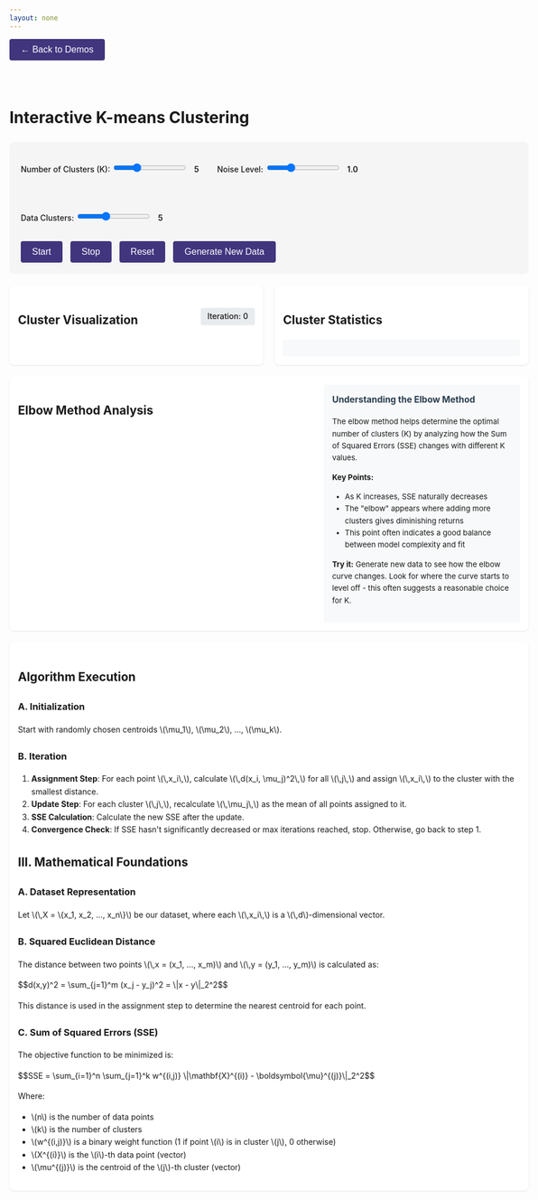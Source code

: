 ```yaml
---
layout: none
---
```


<html lang="en">
<head>
  <meta charset="UTF-8">
  <title>K-means Clustering Interactive Demo</title>
  <script src="https://cdnjs.cloudflare.com/ajax/libs/plotly.js/2.24.1/plotly.min.js"></script>
  <script src="https://cdn.jsdelivr.net/npm/mathjax@3/es5/tex-chtml.js" defer></script>
  <style>
    body {
      font-family: -apple-system, BlinkMacSystemFont, "Segoe UI", Roboto, sans-serif;
      max-width: 1200px;
      margin: 0 auto;
      padding: 20px;
      line-height: 1.6;
    }
    .controls {
      margin-top: 20px;
      background: #f5f5f5;
      padding: 20px;
      border-radius: 8px;
    }
    .plot-container {
      display: flex;
      flex-wrap: wrap;
      gap: 20px;
      margin: 20px 0;
    }
    .plot-wrapper {
      flex: 1;
      min-width: 300px;
      background: white;
      padding: 15px;
      border-radius: 8px;
      box-shadow: 0 1px 3px rgba(0,0,0,0.1);
    }
    button {
      background: hsl(250, 41%, 35%);
      color: white;
      border: none;
      padding: 10px 20px;
      border-radius: 4px;
      cursor: pointer;
      font-size: 16px;
      margin-right: 10px;
      transition: background-color 0.2s;
    }
    button:hover {
      background: #45a049;
    }
    button:disabled {
      background: #ccc;
      cursor: not-allowed;
    }
    label {
      display: inline-block;
      margin: 0.5rem 0 0.25rem;
      font-weight: 500;
    }
    .slider-container {
      margin: 10px 0;
    }
    .slider-span {
      margin-left: 8px;
      font-weight: 600;
    }
    .stats-panel {
      background: #f8f9fa;
      padding: 15px;
      border-radius: 4px;
      margin-top: 10px;
      display: grid;
      grid-template-columns: repeat(auto-fill, minmax(180px, 1fr));
      gap: 8px;
      font-size: 0.9em;
    }
    .cluster-inactive {
      color: #999;
    }
    .cluster-stat {
      padding: 8px;
      border-radius: 4px;
      background: #fff;
      box-shadow: 0 1px 2px rgba(0,0,0,0.05);
      transition: all 0.3s ease;
    }
    .cluster-stat.active {
      border-left: 3px solid #4CAF50;
    }
    .iteration-badge {
      display: inline-flex;
      align-items: center;
      padding: 4px 12px;
      background: #e9ecef;
      border-radius: 4px;
      font-weight: 500;
      margin-left: 20px;
    }
    .converged {
      color: #28a745;
      font-weight: 500;
      margin-left: 10px;
    }
    .elbow-section {
      display: grid;
      grid-template-columns: 1.2fr 0.8fr;
      gap: 20px;
      align-items: start;
    }
    .elbow-explanation {
      background: #f8f9fa;
      padding: 15px;
      border-radius: 4px;
      font-size: 0.95em;
    }
    .elbow-explanation h3 {
      margin-top: 0;
      color: #2c3e50;
    }
    .centroid-movement {
      position: absolute;
      pointer-events: none;
      opacity: 0.6;
      stroke: red;
      stroke-width: 2;
    }
    @media (max-width: 768px) {
      .elbow-section {
        grid-template-columns: 1fr;
      }
    }
    .coordinate {
      font-family: monospace;
      font-size: 0.9em;
      color: #666;
    }
  </style>
</head>
<body>
  <a href="/pages/demos.html" style="text-decoration: none; margin-bottom: 20px; display: inline-block;">
    <button style="margin-bottom: 20px;">← Back to Demos</button>
  </a>

  <h1>Interactive K-means Clustering</h1>
  
  <!-- Main Controls -->
  <div class="controls">
    <div style="display: flex; gap: 2rem; flex-wrap: wrap;">
      <div class="slider-container">
        <label for="clusters-slider">Number of Clusters (K):</label>
        <input type="range" id="clusters-slider" min="2" max="12" value="5" step="1">
        <span id="clusters-value" class="slider-span">5</span>
      </div>
      <div class="slider-container">
        <label for="noise-slider">Noise Level:</label>
        <input type="range" id="noise-slider" min="0.1" max="3" value="1.0" step="0.1">
        <span id="noise-value" class="slider-span">1.0</span>
      </div>
      <div class="slider-container">
        <label for="data-clusters-slider">Data Clusters:</label>
        <input type="range" id="data-clusters-slider" min="2" max="10" value="5" step="1">
        <span id="data-clusters-value" class="slider-span">5</span>
      </div>
    </div>
    <div style="margin-top: 1rem;">
      <button id="start-btn">Start</button>
      <button id="stop-btn">Stop</button>
      <button id="reset-btn">Reset</button>
      <button id="new-data-btn">Generate New Data</button>
    </div>
  </div>

  <!-- Main Plots -->
  <div class="plot-container">
    <div class="plot-wrapper">
      <div style="display: flex; justify-content: space-between; align-items: center;">
        <h2>Cluster Visualization</h2>
        <span class="iteration-badge">
          <span id="iteration-display">Iteration: 0</span>
          <span id="converged-badge" class="converged" style="display: none;">✓ Converged</span>
        </span>
      </div>
      <div id="cluster-plot"></div>
    </div>
    <div class="plot-wrapper">
      <h2>Cluster Statistics</h2>
      <div id="stats-display" class="stats-panel"></div>
    </div>
  </div>

  <!-- Elbow Method Section -->
  <div class="plot-container" markdown="0">
    <div class="plot-wrapper">
      <div class="elbow-section">
        <div>
          <h2>Elbow Method Analysis</h2>
          <div id="elbow-plot"></div>
        </div>
        <div class="elbow-explanation">
          <h3>Understanding the Elbow Method</h3>
          <p>
            The elbow method helps determine the optimal number of clusters (K) by analyzing how the 
            Sum of Squared Errors (SSE) changes with different K values.
          </p>
          <p>
            <strong>Key Points:</strong>
          </p>
          <ul>
            <li>As K increases, SSE naturally decreases</li>
            <li>The "elbow" appears where adding more clusters gives diminishing returns</li>
            <li>This point often indicates a good balance between model complexity and fit</li>
          </ul>
          <p>
            <strong>Try it:</strong> Generate new data to see how the elbow curve changes. Look for 
            where the curve starts to level off - this often suggests a reasonable choice for K.
          </p>
        </div>
      </div>
    </div>
  </div>

  <script>
    // Core K-means implementation
    class KMeans {
      constructor(k = 5) {
        this.k = k;
        this.centroids = null;
        this.previousCentroids = null;
        this.labels = null;
        this.iteration = 0;
        this.convergenceThreshold = 0.0001;
      }

      // Generate synthetic data with clear clusters
      generateSyntheticData(n_samples = 1000, noise = 1.0, n_clusters = 5) {
        const centers = [
          [-5, -5], [0, 5], [5, -3], [-3, 3], [5, 5],
          [-2, 0], [2, 2], [-4, 4], [4, -4], [0, -5]
        ].slice(0, n_clusters);
        
        let data = [];
        const samplesPerCluster = Math.floor(n_samples / centers.length);
        
        centers.forEach(center => {
          for (let i = 0; i < samplesPerCluster; i++) {
            data.push([
              center[0] + this.randn() * noise,
              center[1] + this.randn() * noise
            ]);
          }
        });

        // Shuffle the data
        for (let i = data.length - 1; i > 0; i--) {
          const j = Math.floor(Math.random() * (i + 1));
          [data[i], data[j]] = [data[j], data[i]];
        }

        return data;
      }

      // Helper: Generate random normal numbers
      randn() {
        let u = 0, v = 0;
        while (u === 0) u = Math.random();
        while (v === 0) v = Math.random();
        return Math.sqrt(-2.0 * Math.log(u)) * Math.cos(2.0 * Math.PI * v);
      }

      // Initialize centroids
      initializeCentroids(data) {
        // Randomly select k points as initial centroids
        const n = data.length;
        this.centroids = [];
        const indices = new Set();
        
        while (indices.size < this.k) {
          indices.add(Math.floor(Math.random() * n));
        }
        
        Array.from(indices).forEach(idx => {
          this.centroids.push([...data[idx]]);
        });
        
        this.previousCentroids = null;
      }

      // Assign points to nearest centroid
      assignLabels(data) {
        this.labels = data.map(point => {
          let minDist = Infinity;
          let label = 0;
          
          this.centroids.forEach((centroid, i) => {
            const dist = this.euclideanDistance(point, centroid);
            if (dist < minDist) {
              minDist = dist;
              label = i;
            }
          });
          
          return label;
        });
      }

      // Update centroid positions
      updateCentroids(data) {
        this.previousCentroids = this.centroids.map(c => [...c]);
        const newCentroids = Array(this.k).fill().map(() => [0, 0]);
        const counts = Array(this.k).fill(0);
        
        data.forEach((point, i) => {
          const label = this.labels[i];
          newCentroids[label][0] += point[0];
          newCentroids[label][1] += point[1];
          counts[label]++;
        });
        
        this.centroids = newCentroids.map((centroid, i) => {
          if (counts[i] === 0) return this.previousCentroids[i];
          return [
            centroid[0] / counts[i],
            centroid[1] / counts[i]
          ];
        });
      }

      // Check for convergence
      hasConverged() {
        if (!this.previousCentroids) return false;
        
        return this.centroids.every((centroid, i) => {
          const prev = this.previousCentroids[i];
          return this.euclideanDistance(centroid, prev) < this.convergenceThreshold;
        });
      }

      // Calculate SSE (Sum of Squared Errors)
      calculateSSE(data) {
        return data.reduce((sum, point, i) => {
          return sum + this.euclideanDistance(point, this.centroids[this.labels[i]]) ** 2;
        }, 0);
      }

      // Helper: Calculate Euclidean distance
      euclideanDistance(p1, p2) {
        return Math.sqrt(
          (p1[0] - p2[0]) ** 2 + 
          (p1[1] - p2[1]) ** 2
        );
      }

      // Perform one iteration
      step(data) {
        this.assignLabels(data);
        this.updateCentroids(data);
        this.iteration++;
        return {
          labels: this.labels,
          converged: this.hasConverged()
        };
      }
    }

    // Visualization Manager
    class KMeansViz {
      constructor() {
        this.kmeans = new KMeans(5);
        this.data = null;
        this.isRunning = false;
        this.intervalHandle = null;
        
        this.initializeData();
        this.setupEventListeners();
        this.initializePlots();
        this.calculateElbowCurve();
      }

      initializeData() {
        this.data = this.kmeans.generateSyntheticData(1000, 1.0, 5);
        this.kmeans.initializeCentroids(this.data);
        this.updatePlots();
      }

      setupEventListeners() {
        document.getElementById('clusters-slider').addEventListener('input', (e) => {
          const value = parseInt(e.target.value);
          document.getElementById('clusters-value').textContent = value;
          this.kmeans.k = value;
          this.reset();
        });

        document.getElementById('noise-slider').addEventListener('input', (e) => {
          const value = parseFloat(e.target.value);
          document.getElementById('noise-value').textContent = value.toFixed(1);
        });

        document.getElementById('data-clusters-slider').addEventListener('input', (e) => {
          const value = parseInt(e.target.value);
          document.getElementById('data-clusters-value').textContent = value;
        });

        document.getElementById('start-btn').addEventListener('click', () => this.start());
        document.getElementById('stop-btn').addEventListener('click', () => this.stop());
        document.getElementById('reset-btn').addEventListener('click', () => this.reset());
        document.getElementById('new-data-btn').addEventListener('click', () => {
          const noise = parseFloat(document.getElementById('noise-slider').value);
          const clusters = parseInt(document.getElementById('data-clusters-slider').value);
          this.data = this.kmeans.generateSyntheticData(1000, noise, clusters);
          this.kmeans.initializeCentroids(this.data);
          this.calculateElbowCurve();
          this.updatePlots();
        });
      }

      initializePlots() {
        // Initialize main cluster plot
        Plotly.newPlot('cluster-plot', [{
          x: this.data.map(d => d[0]),
          y: this.data.map(d => d[1]),
          mode: 'markers',
          type: 'scatter',
          name: 'Data Points'
        }], {
          title: 'K-means Clustering',
          xaxis: { title: 'X' },
          yaxis: { title: 'Y' },
          showlegend: true
        });

        // Initialize elbow plot
        Plotly.newPlot('elbow-plot', [{
          x: [],
          y: [],
          mode: 'lines+markers',
          type: 'scatter',
          name: 'SSE vs K',
          line: { color: '#1f77b4' },
          marker: { size: 8 }
        }], {
          title: 'Elbow Method Analysis',
          xaxis: { 
            title: 'Number of Clusters (K)',
            tickmode: 'linear',
            tick0: 1,
            dtick: 1
          },
          yaxis: { 
            title: 'Sum of Squared Errors (SSE)',
            rangemode: 'tozero'
          },
          showlegend: false
        });
      }

      updatePlots() {
        const colors = this.kmeans.labels || Array(this.data.length).fill(0);
        
        // Update main cluster plot
        Plotly.react('cluster-plot', [
          {
            x: this.data.map(d => d[0]),
            y: this.data.map(d => d[1]),
            mode: 'markers',
            type: 'scatter',
            name: 'Data Points',
            marker: { 
              color: colors,
              colorscale: 'Viridis',
              size: 6
            }
          },
          {
            x: this.kmeans.centroids.map(c => c[0]),
            y: this.kmeans.centroids.map(c => c[1]),
            mode: 'markers',
            type: 'scatter',
            name: 'Cluster Centers',
            marker: {
              symbol: 'x',
              size: 12,
              color: 'red',
              line: { width: 2 }
            }
          }
        ], {
          title: 'K-means Clustering',
          xaxis: { title: 'X' },
          yaxis: { title: 'Y' },
          showlegend: true
        });

        // Update statistics
        this.updateStats();
        document.getElementById('iteration-display').textContent = 'Iteration: ' + this.kmeans.iteration;
      }

      updateStats() {
        const statsDiv = document.getElementById('stats-display');
        const counts = Array(12).fill(0); // Always show all 12 possible clusters
        
        if (this.kmeans.labels) {
          this.kmeans.labels.forEach(label => counts[label]++);
        }

        let html = '';
        counts.forEach((count, i) => {
          const isActive = i < this.kmeans.k;
          const className = isActive ? 'cluster-stat active' : 'cluster-stat cluster-inactive';
          const centroid = isActive ? this.kmeans.centroids[i] : null;
          
          html += `
            <div class="${className}">
              <strong>Cluster ${i + 1}</strong><br>
              Size: ${isActive ? count : '--'}
              ${centroid ? `<br><span class="coordinate">(${centroid[0].toFixed(2)}, ${centroid[1].toFixed(2)})</span>` : ''}
            </div>
          `;
        });

        statsDiv.innerHTML = html;
      }

      calculateElbowCurve() {
        const maxK = 12;
        const sseValues = [];
        
        for (let k = 1; k <= maxK; k++) {
          const kmeans = new KMeans(k);
          kmeans.initializeCentroids(this.data);
          
          // Run for a fixed number of iterations
          for (let i = 0; i < 10; i++) {
            kmeans.step(this.data);
          }
          
          sseValues.push(kmeans.calculateSSE(this.data));
        }

        // Update elbow plot
        Plotly.react('elbow-plot', [{
          x: Array.from({length: maxK}, (_, i) => i + 1),
          y: sseValues,
          mode: 'lines+markers',
          type: 'scatter',
          name: 'SSE vs K',
          line: { color: '#1f77b4' },
          marker: { size: 8 }
        }], {
          title: 'Elbow Method Analysis',
          xaxis: { 
            title: 'Number of Clusters (K)',
            tickmode: 'linear',
            tick0: 1,
            dtick: 1
          },
          yaxis: { 
            title: 'Sum of Squared Errors (SSE)',
            rangemode: 'tozero'
          },
          showlegend: false
        });
      }

      start() {
        if (this.isRunning) return;
        this.isRunning = true;
        document.getElementById('converged-badge').style.display = 'none';
        this.intervalHandle = setInterval(() => {
          const result = this.kmeans.step(this.data);
          this.updatePlots();
          
          if (result.converged) {
            document.getElementById('converged-badge').style.display = 'inline';
            this.stop();
          }
        }, 1000); // 1 second delay
      }

      stop() {
        this.isRunning = false;
        if (this.intervalHandle) {
          clearInterval(this.intervalHandle);
        }
      }

      reset() {
        this.stop();
        this.kmeans.iteration = 0;
        this.kmeans.initializeCentroids(this.data);
        this.kmeans.labels = null;
        document.getElementById('converged-badge').style.display = 'none';
        this.updatePlots();
      }
    }

    // Initialize when DOM is ready
    window.addEventListener('DOMContentLoaded', () => {
      const viz = new KMeansViz();
    });
  </script>

  <!-- Educational Content -->
  <div class="plot-container" markdown="0">
  <div class="plot-wrapper">
    <h2>Algorithm Execution</h2>
    <h3>A. Initialization</h3>
    <p>
      Start with randomly chosen centroids \(\mu_1\), \(\mu_2\), ..., \(\mu_k\).
    </p>
    <h3>B. Iteration</h3>
    <ol>
      <li>
        <strong>Assignment Step</strong>: For each point \(\,x_i\,\), calculate \(\,d(x_i, \mu_j)^2\,\) for all \(\,j\,\) and assign \(\,x_i\,\) to the cluster with the smallest distance.
      </li>
      <li>
        <strong>Update Step</strong>: For each cluster \(\,j\,\), recalculate \(\,\mu_j\,\) as the mean of all points assigned to it.
      </li>
      <li>
        <strong>SSE Calculation</strong>: Calculate the new SSE after the update.
      </li>
      <li>
        <strong>Convergence Check</strong>: If SSE hasn't significantly decreased or max iterations reached, stop. Otherwise, go back to step 1.
      </li>
    </ol>
    <h2>III. Mathematical Foundations</h2>
    <h3>A. Dataset Representation</h3>
    <p>
      Let \(\,X = \{x_1, x_2, ..., x_n\}\) be our dataset, where each \(\,x_i\,\) is a \(\,d\)-dimensional vector.
    </p>
    <h3>B. Squared Euclidean Distance</h3>
    <p>
      The distance between two points \(\,x = (x_1, ..., x_m)\) and \(\,y = (y_1, ..., y_m)\) is calculated as:
    </p>
    <p>
      $$d(x,y)^2 = \sum_{j=1}^m (x_j - y_j)^2 = \|x - y\|_2^2$$
    </p>
    <p>
      This distance is used in the assignment step to determine the nearest centroid for each point.
    </p>
    <h3>C. Sum of Squared Errors (SSE)</h3>
    <p>
      The objective function to be minimized is:
    </p>
    <p>
      $$SSE = \sum_{i=1}^n \sum_{j=1}^k w^{(i,j)} \|\mathbf{X}^{(i)} - \boldsymbol{\mu}^{(j)}\|_2^2$$
    </p>
    <p>Where:</p>
    <ul>
      <li>\(n\) is the number of data points</li>
      <li>\(k\) is the number of clusters</li>
      <li>\(w^{(i,j)}\) is a binary weight function (1 if point \(i\) is in cluster \(j\), 0 otherwise)</li>
      <li>\(X^{(i)}\) is the \(i\)-th data point (vector)</li>
      <li>\(\mu^{(j)}\) is the centroid of the \(j\)-th cluster (vector)</li>
    </ul>
  </div>
</div>
</body>
</html>